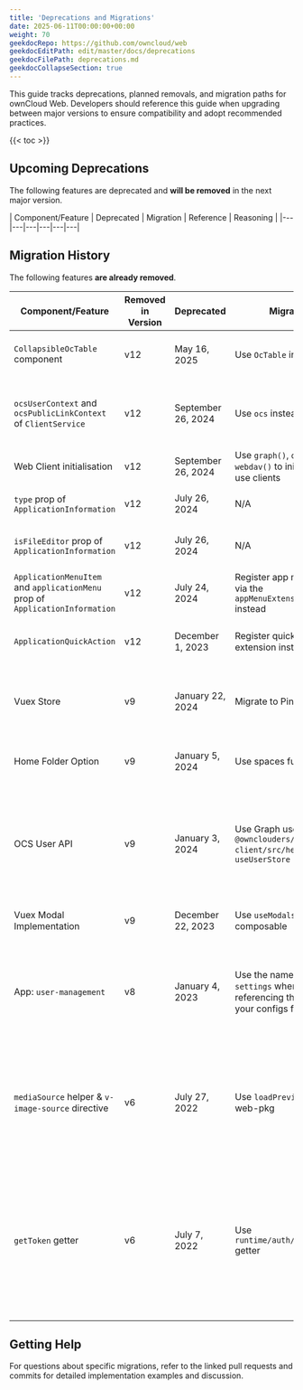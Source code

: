 ```yaml
---
title: 'Deprecations and Migrations'
date: 2025-06-11T00:00:00+00:00
weight: 70
geekdocRepo: https://github.com/owncloud/web
geekdocEditPath: edit/master/docs/deprecations
geekdocFilePath: deprecations.md
geekdocCollapseSection: true
---
```


This guide tracks deprecations, planned removals, and migration paths for ownCloud Web. Developers should reference this guide when upgrading between major versions to ensure compatibility and adopt recommended practices.

{{< toc >}}

## Upcoming Deprecations

The following features are deprecated and **will be removed** in the next major version.

| Component/Feature | Deprecated | Migration | Reference | Reasoning |
|---|---|---|---|---|---|

## Migration History

The following features **are already removed**.

| Component/Feature | Removed in Version | Deprecated | Migration | Reference | Reasoning |
|---|---|---|---|---|---|
| `CollapsibleOcTable` component | v12 | May 16, 2025 | Use `OcTable` instead | [PR #12567](https://github.com/owncloud/web/pull/12567) | No longer needed by original implementers |
| `ocsUserContext` and `ocsPublicLinkContext` of `ClientService` | v12 | September 26, 2024 | Use `ocs` instead | [PR #11656](https://github.com/owncloud/web/pull/11656) | These methods were only a wrapper around the `ocs` |
| Web Client initialisation | v12 | September 26, 2024 | Use `graph()`, `ocs()` and `webdav()` to initialize and use clients | [PR #11656](https://github.com/owncloud/web/pull/11656) | More transparency to developers |
| `type` prop of `ApplicationInformation` | v12 | July 26, 2024 | N/A | [Commit 5e8ac91](https://github.com/owncloud/web/commit/5e8ac918de780f0b03ad79a85b8c25e4ba1fe4df) | The `type` prop is not used anymore |
| `isFileEditor` prop of `ApplicationInformation` | v12 | July 26, 2024 | N/A | [Commit 67ce21c](https://github.com/owncloud/web/commit/67ce21ce1bcc449d18f53e4930d180198a19faa0) | The `isFileEditor` prop is not used anymore |
| `ApplicationMenuItem` and `applicationMenu` prop of `ApplicationInformation` | v12 | July 24, 2024 | Register app menu items via the `appMenuExtensionPoint` instead | [PR #11258](https://github.com/owncloud/web/pull/11258) | Transitioning to the new extension points system |
| `ApplicationQuickAction` | v12 | December 1, 2023 | Register quick actions as extension instead | [PR #10102](https://github.com/owncloud/web/pull/10102) | Transitioning to the new extension points system |
| Vuex Store | v9 | January 22, 2024 | Migrate to Pinia stores | [PR #10372](https://github.com/owncloud/web/pull/10372) | Better TypeScript support and Composition API integration |
| Home Folder Option | v9 | January 5, 2024 | Use spaces functionality | [PR #10122](https://github.com/owncloud/web/pull/10122) | No longer needed by original implementers |
| OCS User API | v9 | January 3, 2024 | Use Graph user from `@ownclouders/web-client/src/helpers` and `useUserStore` | [PR #10240](https://github.com/owncloud/web/pull/10240) | The OCS API is deprecated and we're slowly transitioning to the Graph API and we want to get rid of the vuex store |
| Vuex Modal Implementation | v9 | December 22, 2023 | Use `useModals()` composable | [PR #10212](https://github.com/owncloud/web/pull/10212) | Remove Vuex store dependency |
| App: `user-management` | v8 | January 4, 2023 | Use the name `admin-settings` when referencing the app (in your configs for example) | [PR #8175](https://github.com/owncloud/web/pull/8175) | The app is supposed to hold a variety of general settings in the future, not just user-related settings |
| `mediaSource` helper & `v-image-source` directive | v6 | July 27, 2022 | Use `loadPreview` from web-pkg | N/A | `loadPreview` is the new default mechanism. We want to get rid of magical everywhere-available helpers |
| `getToken` getter | v6 | July 7, 2022 | Use `runtime/auth/accessToken` getter | N/A | `user` state is not supposed to deal with authentication details. We introduced the namespaced `auth` module for `user` and `public-link` related authentication contexts |

## Getting Help

For questions about specific migrations, refer to the linked pull requests and commits for detailed implementation examples and discussion.
